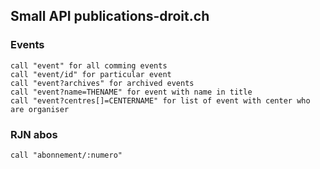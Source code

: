 ## Small API publications-droit.ch
### Events

    call "event" for all comming events
    call "event/id" for particular event
    call "event?archives" for archived events
    call "event?name=THENAME" for event with name in title
    call "event?centres[]=CENTERNAME" for list of event with center who are organiser

### RJN abos

    call "abonnement/:numero"

